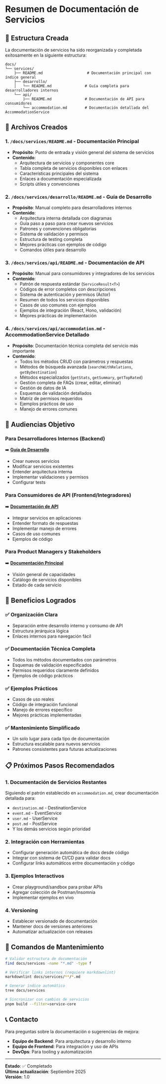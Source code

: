 # Resumen de Documentación de Servicios

## 📁 Estructura Creada

La documentación de servicios ha sido reorganizada y completada exitosamente en la siguiente estructura:

```
docs/
└── services/
    ├── README.md                    # Documentación principal con índice general
    ├── desarrollo/
    │   └── README.md               # Guía completa para desarrolladores internos
    └── api/
        ├── README.md               # Documentación de API para consumidores
        └── accommodation.md        # Documentación detallada del AccommodationService
```

## 📝 Archivos Creados

### 1. `/docs/services/README.md` - Documentación Principal
- **Propósito**: Punto de entrada y visión general del sistema de servicios
- **Contenido**:
  - Arquitectura de servicios y componentes core
  - Tabla completa de servicios disponibles con enlaces
  - Características principales del sistema
  - Enlaces a documentación especializada
  - Scripts útiles y convenciones

### 2. `/docs/services/desarrollo/README.md` - Guía de Desarrollo
- **Propósito**: Manual completo para desarrolladores internos
- **Contenido**:
  - Arquitectura interna detallada con diagramas
  - Guía paso a paso para crear nuevos servicios
  - Patrones y convenciones obligatorias
  - Sistema de validación y permisos
  - Estructura de testing completa
  - Mejores prácticas con ejemplos de código
  - Comandos útiles para desarrollo

### 3. `/docs/services/api/README.md` - Documentación de API
- **Propósito**: Manual para consumidores y integradores de los servicios
- **Contenido**:
  - Patrón de respuesta estándar (`ServiceResult<T>`)
  - Códigos de error completos con descripciones
  - Sistema de autenticación y permisos (Actor)
  - Resumen de todos los servicios disponibles
  - Casos de uso comunes con ejemplos
  - Ejemplos de integración (React, Hono, validación)
  - Mejores prácticas de implementación

### 4. `/docs/services/api/accommodation.md` - AccommodationService Detallado
- **Propósito**: Documentación técnica completa del servicio más importante
- **Contenido**:
  - Todos los métodos CRUD con parámetros y respuestas
  - Métodos de búsqueda avanzada (`searchWithRelations`, `getByDestination`)
  - Métodos especializados (`getStats`, `getSummary`, `getTopRated`)
  - Gestión completa de FAQs (crear, editar, eliminar)
  - Gestión de datos de IA
  - Esquemas de validación detallados
  - Matriz de permisos requeridos
  - Ejemplos prácticos de uso
  - Manejo de errores comunes

## 🎯 Audiencias Objetivo

### Para Desarrolladores Internos (Backend)
➡️ **[Guía de Desarrollo](./desarrollo/README.md)**
- Crear nuevos servicios
- Modificar servicios existentes
- Entender arquitectura interna
- Implementar validaciones y permisos
- Configurar tests

### Para Consumidores de API (Frontend/Integradores)
➡️ **[Documentación de API](./api/README.md)**
- Integrar servicios en aplicaciones
- Entender formato de respuestas
- Implementar manejo de errores
- Casos de uso comunes
- Ejemplos de código

### Para Product Managers y Stakeholders
➡️ **[Documentación Principal](./README.md)**
- Visión general de capacidades
- Catálogo de servicios disponibles
- Estado de cada servicio

## 🚀 Beneficios Logrados

### ✅ Organización Clara
- Separación entre desarrollo interno y consumo de API
- Estructura jerárquica lógica
- Enlaces internos para navegación fácil

### ✅ Documentación Técnica Completa
- Todos los métodos documentados con parámetros
- Esquemas de validación especificados
- Permisos requeridos claramente definidos
- Ejemplos de código prácticos

### ✅ Ejemplos Prácticos
- Casos de uso reales
- Código de integración funcional
- Manejo de errores específico
- Mejores prácticas implementadas

### ✅ Mantenimiento Simplificado
- Un solo lugar para cada tipo de documentación
- Estructura escalable para nuevos servicios
- Patrones consistentes para futuras actualizaciones

## 📋 Próximos Pasos Recomendados

### 1. Documentación de Servicios Restantes
Siguiendo el patrón establecido en `accommodation.md`, crear documentación detallada para:
- `destination.md` - DestinationService
- `event.md` - EventService  
- `user.md` - UserService
- `post.md` - PostService
- Y los demás servicios según prioridad

### 2. Integración con Herramientas
- Configurar generación automática de docs desde código
- Integrar con sistema de CI/CD para validar docs
- Configurar links automáticos entre documentación y código

### 3. Ejemplos Interactivos
- Crear playground/sandbox para probar APIs
- Agregar colección de Postman/Insomnia
- Implementar ejemplos en vivo

### 4. Versioning
- Establecer versionado de documentación
- Mantener docs de versiones anteriores
- Automatizar actualización con releases

## 🔧 Comandos de Mantenimiento

```bash
# Validar estructura de documentación
find docs/services -name "*.md" -type f

# Verificar links internos (requiere markdownlint)
markdownlint docs/services/**/*.md

# Generar índice automático
tree docs/services

# Sincronizar con cambios de servicios
pnpm build --filter=service-core
```

## 📞 Contacto

Para preguntas sobre la documentación o sugerencias de mejora:
- **Equipo de Backend**: Para arquitectura y desarrollo interno
- **Equipo de Frontend**: Para integración y uso de APIs
- **DevOps**: Para tooling y automatización

---

**Estado**: ✅ Completado  
**Última actualización**: Septiembre 2025  
**Versión**: 1.0